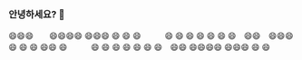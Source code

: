 ### 안녕하세요? 👋

😄😄😄　　😄😄😄😄    😄😄😄    😄    😄
😄　　　😄 😄         😄       😄  😄  😄 
😄　😄😄　😄😄😄😄 😄         😄 😄😄
😄　　　😄 😄         😄       😄  😄  😄
😄　😄😄  😄😄😄😄    😄😄😄    😄    😄
 
<!--
**joo98e/joo98e** is a ✨ _special_ ✨ repository because its `README.md` (this file) appears on your GitHub profile.

Here are some ideas to get you started:

- 🔭 I’m currently working on ...
- 🌱 I’m currently learning ...
- 👯 I’m looking to collaborate on ...
- 🤔 I’m looking for help with ...
- 💬 Ask me about ...
- 📫 How to reach me: ...
- 😄 Pronouns: ...
- ⚡ Fun fact: ...
-->
